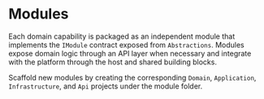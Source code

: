 # Modules

Each domain capability is packaged as an independent module that implements the `IModule` contract exposed from `Abstractions`. Modules expose domain logic through an API layer when necessary and integrate with the platform through the host and shared building blocks.

Scaffold new modules by creating the corresponding `Domain`, `Application`, `Infrastructure`, and `Api` projects under the module folder.
